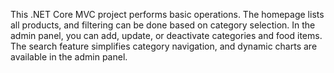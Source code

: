 This .NET Core MVC project performs basic operations. The homepage lists all products, and filtering can be done based on category selection. 
In the admin panel, you can add, update, or deactivate categories and food items. The search feature simplifies category navigation, and dynamic charts are available in the admin panel.
